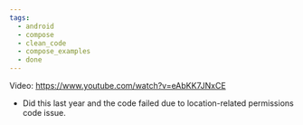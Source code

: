 ```yaml
---
tags:
  - android
  - compose
  - clean_code
  - compose_examples
  - done
---
```

Video: https://www.youtube.com/watch?v=eAbKK7JNxCE
- Did this last year and the code failed due to location-related permissions code issue.